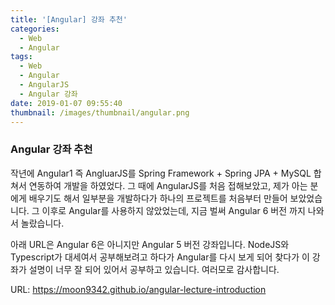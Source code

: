 ```yaml
---
title: '[Angular] 강좌 추천'
categories:
  - Web
  - Angular
tags:
  - Web
  - Angular
  - AngularJS
  - Angular 강좌
date: 2019-01-07 09:55:40
thumbnail: /images/thumbnail/angular.png
---
```


### Angular 강좌 추천

작년에 Angular1 즉 AngluarJS를 Spring Framework + Spring JPA + MySQL 합쳐서 연동하여 개발을 하였었다. 그 때에 AngularJS를 처음 접해보았고, 제가 아는 분에게 배우기도 해서 일부분을 개발하다가 하나의 프로젝트를 처음부터 만들어 보았었습니다. 그 이후로 Angular를 사용하지 않았었는데, 지금 벌써 Angular 6 버전 까지 나와서 놀랐습니다.

아래 URL은 Angular 6은 아니지만 Angular 5 버전 강좌입니다. NodeJS와 Typescript가 대세여서 공부해보려고 하다가 Angular를 다시 보게 되어 찾다가 이 강좌가 설명이 너무 잘 되어 있어서 공부하고 있습니다. 여러모로 감사합니다.

URL: <https://moon9342.github.io/angular-lecture-introduction>

